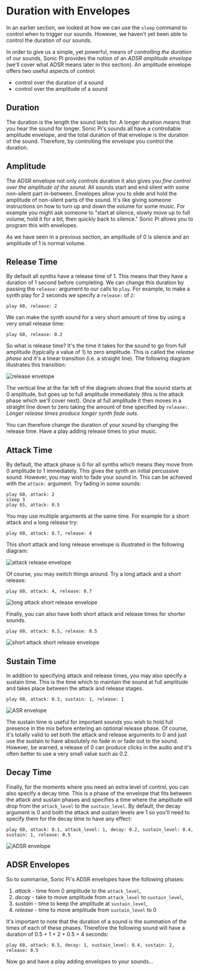 # Duration with Envelopes

In an earlier section, we looked at how we can use the `sleep` command
to control when to trigger our sounds. However, we haven't yet been able
to control the duration of our sounds.

In order to give us a simple, yet powerful, means of *controlling the
duration* of our sounds, Sonic Pi provides the notion of an *ADSR
amplitude envelope* (we'll cover what ADSR means later in this
section). An amplitude envelope offers two useful aspects of control:

* control over the duration of a sound
* control over the amplitude of a sound

## Duration

The duration is the length the sound lasts for. A longer duration means
that you hear the sound for longer. Sonic Pi's sounds all have a
controllable amplitude envelope, and the total duration of that envelope
is the duration of the sound. Therefore, by controlling the envelope you
control the duration.
 
## Amplitude

The ADSR envelope not only controls duration it also gives you *fine
control over the amplitude of the sound*. All sounds start and end
silent with some non-silent part in-between. Envelopes allow you to
slide and hold the amplitude of non-silent parts of the sound. It's like
giving someone instructions on how to turn up and down the volume for
some music. For example you might ask someone to "start at silence,
slowly move up to full volume, hold it for a bit, then quickly back to
silence." Sonic Pi allows you to program this with envelopes.

As we have seen in a previous section, an amplitude of 0 is silence and
an amplitude of 1 is normal volume.

## Release Time

By default all synths have a release time of 1. This means that they
have a duration of 1 second before completing. We can change this
duration by passing the `release:` argument to our calls to `play`. For
example, to make a synth play for 2 seconds we specify a `release:` of
`2`:

```
play 60, release: 2
```

We can make the synth sound for a very short amount of time by using a
very small release time:

```
play 60, release: 0.2
```

So what is release time? It's the time it takes for the sound to go from
full amplitude (typically a value of 1) to zero amplitude. This is
called the *release phase* and it's a linear transition (i.e. a straight
line). The following diagram illustrates this transition:

![release envelope](:/images/tutorial/env-release.png)

The vertical line at the far left of the diagram shows that the sound
starts at 0 amplitude, but goes up to full amplitude immediately (this
is the attack phase which we'll cover next). Once at full amplitude it
then moves in a straight line down to zero taking the amount of time
specified by `release:`.  *Longer release times produce longer synth
fade outs.*

You can therefore change the duration of your sound by changing the
release time. Have a play adding release times to your music.

## Attack Time

By default, the attack phase is 0 for all synths which means they move
from 0 amplitude to 1 immediately. This gives the synth an initial
percussive sound. However, you may wish to fade your sound in. This can
be achieved with the `attack:` argument. Try fading in some sounds:

```
play 60, attack: 2
sleep 3
play 65, attack: 0.5
```

You may use multiple arguments at the same time. For example for a short
attack and a long release try:

```
play 60, attack: 0.7, release: 4
```

This short attack and long release envelope is illustrated in the
following diagram:

![attack release envelope](:/images/tutorial/env-attack-release.png)

Of course, you may switch things around. Try a long attack and a short
release:

```
play 60, attack: 4, release: 0.7
```

![long attack short release envelope](:/images/tutorial/env-long-attack-short-release.png)

Finally, you can also have both short attack and release times for
shorter sounds.

```
play 60, attack: 0.5, release: 0.5
```

![short attack short release envelope](:/images/tutorial/env-short-attack-short-release.png)

## Sustain Time

In addition to specifying attack and release times, you may also specify
a sustain time. This is the time which to maintain the sound at full
amplitude and takes place between the attack and release stages.

```
play 60, attack: 0.3, sustain: 1, release: 1
```

![ASR envelope](:/images/tutorial/env-attack-sustain-release.png)

The sustain time is useful for important sounds you wish to hold full
presence in the mix before entering an optional release phase. Of
course, it's totally valid to set both the attack and release arguments
to 0 and just use the sustain to have absolutely no fade in or fade out
to the sound. However, be warned, a release of 0 can produce clicks in
the audio and it's often better to use a very small value such as 0.2.


## Decay Time

Finally, for the moments where you need an extra level of control, you
can also specify a decay time. This is a phase of the envelope that fits
between the attack and sustain phases and specifies a time where the
amplitude will drop from the `attack_level` to the `sustain_level`. By
default, the decay argument is 0 and both the attack and sustain levels
are 1 so you'll need to specify them for the decay time to have any
effect:

```
play 60, attack: 0.1, attack_level: 1, decay: 0.2, sustain_level: 0.4, sustain: 1, release: 0.5
```

![ADSR envelope](:/images/tutorial/env-attack-decay-sustain-release.png)

## ADSR Envelopes

So to summarise, Sonic Pi's ADSR envelopes have the following phases:

1. *attack* - time from 0 amplitude to the `attack_level`,
2. *decay* - take to move amplitude from `attack_level` to `sustain_level`,
3. *sustain* - time to keep the amplitude at `sustain_level`,
4. *release* - time to move amplitude from `sustain_level` to 0

It's important to note that the duration of a sound is the summation of
the times of each of these phases. Therefore the following sound will
have a duration of 0.5 + 1 + 2 + 0.5 = 4 seconds:

```
play 60, attack: 0.5, decay: 1, sustain_level: 0.4, sustain: 2, release: 0.5
```

Now go and have a play adding envelopes to your sounds...


